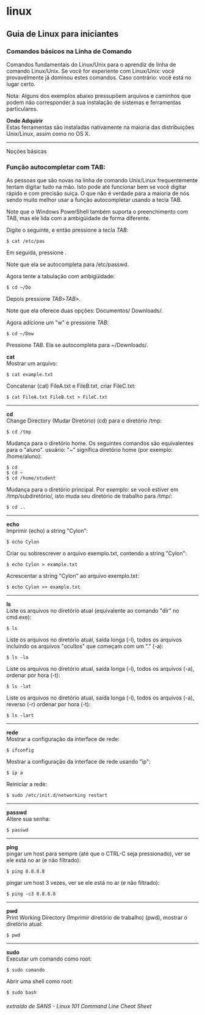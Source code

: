 # linux
## Guia de Linux para iniciantes 

### Comandos básicos na Linha de Comando
Comandos fundamentais do Linux/Unix para o aprendiz de linha de comando Linux/Unix. Se você for experiente com Linux/Unix: você provavelmente já dominou estes comandos. Caso contrário: você está no lugar certo.

Nota: Alguns dos exemplos abaixo pressupõem arquivos e caminhos que podem não corresponder à sua instalação de sistemas e ferramentas particulares.

**Onde Adquirir** </br>
Estas ferramentas são instaladas nativamente na maioria das distribuições Unix/Linux, assim como no OS X. 

---
Noções básicas

### Função autocompletar com TAB:</br>

As pessoas que são novas na linha de comando Unix/Linux frequentemente tentam digitar tudo na mão. Isto pode até funcionar bem se você digitar rápido e com precisão suiça.
O que não é verdade para a maioria de nós sendo muito melhor usar a função autocompletar usando a tecla TAB.

Note que o Windows PowerShell também suporta o preenchimento com TAB, mas ele lida com a ambigüidade de forma diferente. 

Digite o seguinte, e então pressione a tecla *TAB*:
```
$ cat /etc/pas
```

Em seguida, pressione <TAB>.

Note que ela se autocompleta para /etc/passwd.

Agora tente a tabulação com ambigüidade:
```
$ cd ~/Do
```

Depois pressione *TAB*>*TAB*>.

Note que ela oferece duas opções: Documentos/ Downloads/.

Agora adicione um "w" e pressione *TAB*:
```
$ cd ~/Dow
```
Pressione *TAB*. Ela se autocompleta para ~/Downloads/.

**cat** </br>
Mostrar um arquivo:
```
$ cat example.txt
```

Concatenar (cat) FileA.txt e FileB.txt, criar FileC.txt:

```
$ cat FileA.txt FileB.txt > FileC.txt
```

---
**cd** </br>
Change Directory (Mudar Diretório) (cd) para o diretório /tmp:
```
$ cd /tmp
```

Mudança para o diretório home. Os seguintes comandos são equivalentes para o "aluno".
usuário: "~" significa diretório home (por exemplo: /home/aluno):
```
$ cd
$ cd ~
$ cd /home/student
```

Mudança para o diretório principal. Por exemplo: se você estiver em /tmp/subdiretório/, isto
muda seu diretório de trabalho para /tmp/:
```
$ cd ..
```

---
**echo** </br>
Imprimir (echo) a string "Cylon":
```
$ echo Cylon
```

Criar ou sobrescrever o arquivo exemplo.txt, contendo a string "Cylon":
```
$ echo Cylon > example.txt
```

Acrescentar a string "Cylon" ao arquivo exemplo.txt:
```
$ echo Cylon >> example.txt
```

---
**ls** </br>
Liste os arquivos no diretório atual (equivalente ao comando "dir" no cmd.exe):

```
$ ls
```

Liste os arquivos no diretório atual, saída longa (-l), todos os arquivos incluindo os arquivos "ocultos" que começam com um "." (-a):
```
$ ls -la
```

Liste os arquivos no diretório atual, saída longa (-l), todos os arquivos (-a), ordenar por hora (-t):
```
$ ls -lat
```

Liste os arquivos no diretório atual, saída longa (-l), todos os arquivos (-a), reverso (-r) ordenar por hora (-t):
```
$ ls -lart
```

---
**rede** </br>
Mostrar a configuração da interface de rede:

```
$ ifconfig
```

Mostrar a configuração da interface de rede usando "ip":
```
$ ip a
```

Reiniciar a rede:
```
$ sudo /etc/init.d/networking restart
```

---
**passwd** </br>
Altere sua senha:
```
$ passwd
```

---
**ping** </br>
pingar um host para sempre (até que o CTRL-C seja pressionado), ver se ele está no ar (e não filtrado):
```
$ ping 8.8.8.8
```

pingar um host 3 vezes, ver se ele está no ar (e não filtrado):
```
$ ping -c3 8.8.8.8
```

---
**pwd** </br>
Print Working Directory (Imprimir diretório de trabalho) (pwd), mostrar o diretório atual:
```
$ pwd
```

---
**sudo** </br>
Executar um comando como root:
```
$ sudo comando
```

Abrir uma shell como root:
```
$ sudo bash
```



###### extraído de SANS - Linux 101 Command Line Cheat Sheet

